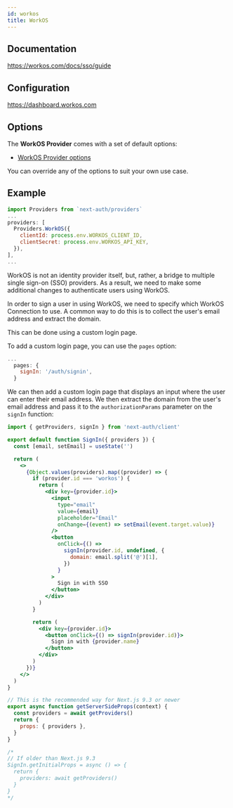 ```yaml
---
id: workos
title: WorkOS
---
```


## Documentation

https://workos.com/docs/sso/guide

## Configuration

https://dashboard.workos.com

## Options

The **WorkOS Provider** comes with a set of default options:

- [WorkOS Provider options](https://github.com/nextauthjs/next-auth/blob/main/src/providers/workos.js)

You can override any of the options to suit your own use case.

## Example

```js
import Providers from `next-auth/providers`
...
providers: [
  Providers.WorkOS({
    clientId: process.env.WORKOS_CLIENT_ID,
    clientSecret: process.env.WORKOS_API_KEY,
  }),
],
...
```

WorkOS is not an identity provider itself, but, rather, a bridge to multiple single sign-on (SSO) providers. As a result, we need to make some additional changes to authenticate users using WorkOS.

In order to sign a user in using WorkOS, we need to specify which WorkOS Connection to use. A common way to do this is to collect the user's email address and extract the domain.

This can be done using a custom login page.

To add a custom login page, you can use the `pages` option:

```javascript title="pages/api/auth/[...nextauth].js"
...
  pages: {
    signIn: '/auth/signin',
  }
```

We can then add a custom login page that displays an input where the user can enter their email address. We then extract the domain from the user's email address and pass it to the `authorizationParams` parameter on the `signIn` function:

```jsx title="pages/auth/signin.js"
import { getProviders, signIn } from 'next-auth/client'

export default function SignIn({ providers }) {
  const [email, setEmail] = useState('')

  return (
    <>
      {Object.values(providers).map((provider) => {
        if (provider.id === 'workos') {
          return (
            <div key={provider.id}>
              <input
                type="email"
                value={email}
                placeholder="Email"
                onChange={(event) => setEmail(event.target.value)}
              />
              <button
                onClick={() =>
                  signIn(provider.id, undefined, {
                    domain: email.split('@')[1],
                  })
                }
              >
                Sign in with SSO
              </button>
            </div>
          )
        }

        return (
          <div key={provider.id}>
            <button onClick={() => signIn(provider.id)}>
              Sign in with {provider.name}
            </button>
          </div>
        )
      })}
    </>
  )
}

// This is the recommended way for Next.js 9.3 or newer
export async function getServerSideProps(context) {
  const providers = await getProviders()
  return {
    props: { providers },
  }
}

/*
// If older than Next.js 9.3
SignIn.getInitialProps = async () => {
  return {
    providers: await getProviders()
  }
}
*/
```
